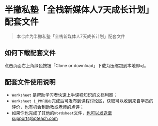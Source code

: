 # 半撇私塾「全栈新媒体人7天成长计划」配套文件

>  本仓库为半撇私塾「全栈新媒体人7天成长计划」配套文件

## 如何下载配套文件

点击页面右上角绿色按钮「Clone or download」下载为压缩包到本地即可。

## 配套文件使用说明

- `Worksheet` 是帮助学习者快速上手课程知识的文档利器；
- `Worksheet 1_PMF画布`完成后可发布到课程讨论区，获取可以收到来自学员的评价，也有机会到助教或老师的点评；
- 如果你也完成了其他的`Wordsheet`文件，也可以发送至support@bpteach.com

